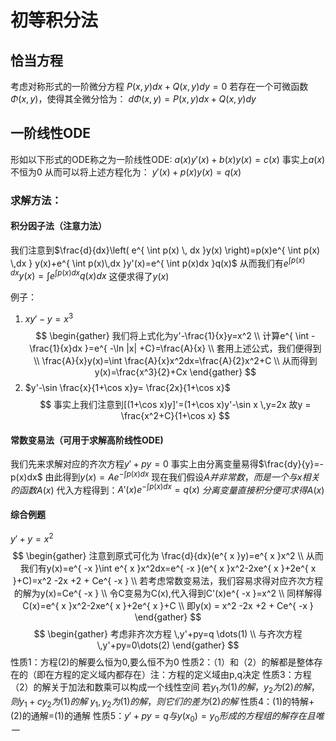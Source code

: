# 初等积分法
## 恰当方程
考虑对称形式的一阶微分方程
		 $P(x,y)dx+Q(x,y)dy=0$
若存在一个可微函数$\Phi(x,y)$，使得其全微分恰为：
$d\Phi(x,y)=P(x,y)dx+Q(x,y)dy$

## 一阶线性ODE
形如以下形式的ODE称之为一阶线性ODE:
$a(x)y'(x)+b(x)y(x)=c(x)$
事实上$a(x)$不恒为0
从而可以将上述方程化为：
$y'(x)+p(x)y(x)=q(x)$

### 求解方法：
#### 积分因子法（注意力法）
我们注意到$\frac{d}{dx}\left( e^{ \int p(x)  \, dx }y(x) \right)=p(x)e^{ \int p(x) \,dx } y(x)+e^{ \int p(x)\,dx }y'(x)=e^{ \int p(x)dx }q(x)$
从而我们有$e^{ \int p(x)\,dx }y(x)=\int e^{ \int p(x)dx }q(x)dx$
这便求得了$y(x)$

例子：
1. $xy'-y=x^3$
$$
\begin{gather}
我们将上式化为y'-\frac{1}{x}y=x^2 \\
计算e^{ \int -\frac{1}{x}dx }=e^{ -\ln |x| +C}=\frac{A}{x} \\
套用上述公式，我们便得到 \\
\frac{A}{x}y(x)=\int \frac{A}{x}x^2dx=\frac{A}{2}x^2+C \\
从而得到y(x)=\frac{x^3}{2}+Cx
\end{gather}
$$
2. $y'-\sin \frac{x}{1+\cos x}y= \frac{2x}{1+\cos x}$
$$
事实上我们注意到[(1+\cos x)y]'=(1+\cos x)y'-\sin x \,y=2x
故y = \frac{x^2+C}{1+\cos x}
$$

#### 常数变易法（可用于求解高阶线性ODE)
我们先来求解对应的齐次方程$y'+py=0$
事实上由分离变量易得$\frac{dy}{y}=-p(x)dx$
由此得到$y(x)=Ae^{ -\int p(x)dx }$
现在我们假设$A并非常数，而是一个与x相关的函数A(x)$
代入方程得到：$A'(x)e^{ -\int p(x)dx }=q(x)$
$分离变量直接积分便可求得A(x)$

#### 综合例题
$y'+y=x^2$
$$
\begin{gather}
注意到原式可化为 \frac{d}{dx}(e^{ x }y)=e^{ x }x^2 \\
从而我们有y(x)=e^{ -x }\int e^{ x }x^2dx=e^{ -x }(e^{ x }x^2-2xe^{ x }+2e^{ x }+C)=x^2 -2x +2 + Ce^{ -x } \\
若考虑常数变易法，我们容易求得对应齐次方程的解为y(x)=Ce^{ -x } \\
令C变易为C(x),代入得到C'(x)e^{ -x }=x^2 \\
同样解得C(x)=e^{ x }x^2-2xe^{ x }+2e^{ x }+C \\
即y(x) = x^2 -2x +2 + Ce^{ -x }
\end{gather}
$$
$$
\begin{gather}
考虑非齐次方程 \,y'+py=q \dots(1) \\
与齐次方程\,y'+py=0\dots(2)
\end{gather}
$$
性质1：方程(2)的解要么恒为0,要么恒不为0
性质2：（1）和（2）的解都是整体存在的（即在方程的定义域内都存在）注：方程的定义域由p,q决定
性质3：方程（2）的解关于加法和数乘可以构成一个线性空间
		若$y_{1}为(1)的解，y_{2}为(2)的解，则y_{1}+cy_{2}为(1)的解$
		$y_{1},y_{2}为(1)的解，则它们的差为(2)的解$
性质4：(1)的特解+(2)的通解=(1)的通解
性质5：$y'+py=q 与y(x_{0})=y_{0}形成的方程组的解存在且唯一$
